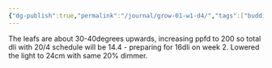```yaml
---
{"dg-publish":true,"permalink":"/journal/grow-01-w1-d4/","tags":["budding"],"created":"2025-06-24T05:48:41.000+04:00","updated":"2025-06-28T06:55:24.717+04:00"}
---
```



The leafs are about 30-40degrees upwards, increasing ppfd to 200 so total dli with 20/4 schedule will be 14.4 - preparing for 16dli on week 2. Lowered the light to 24cm with same 20% dimmer.
